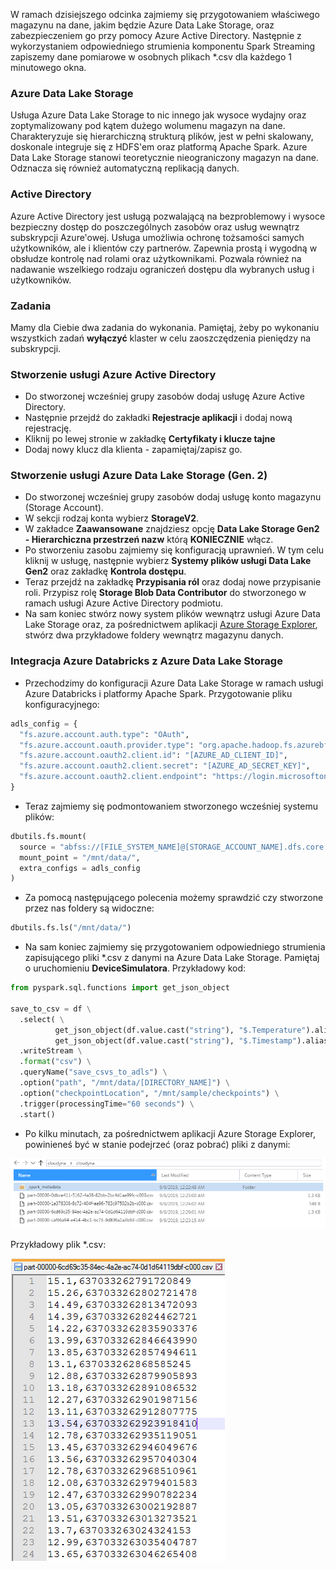 
W ramach dzisiejszego odcinka zajmiemy się przygotowaniem właściwego magazynu na dane, jakim będzie Azure Data Lake Storage, oraz zabezpieczeniem go przy pomocy Azure Active Directory. Następnie z wykorzystaniem odpowiedniego strumienia komponentu Spark Streaming zapiszemy dane pomiarowe w osobnych plikach *.csv dla każdego 1 minutowego okna.

### Azure Data Lake Storage

Usługa Azure Data Lake Storage to nic innego jak wysoce wydajny oraz zoptymalizowany pod kątem dużego wolumenu magazyn na dane. Charakteryzuje się hierarchiczną strukturą plików, jest w pełni skalowany, doskonale integruje się z HDFS'em oraz platformą Apache Spark. Azure Data Lake Storage stanowi teoretycznie nieograniczony magazyn na dane. Odznacza się również automatyczną replikacją danych.

### Active Directory

Azure Active Directory jest usługą pozwalającą na bezproblemowy i wysoce bezpieczny dostęp do poszczególnych zasobów oraz usług wewnątrz subskrypcji Azure'owej. Usługa umożliwia ochronę tożsamości samych użytkowników, ale i klientów czy partnerów. Zapewnia prostą i wygodną w obsłudze kontrolę nad rolami oraz użytkownikami. Pozwala również na nadawanie wszelkiego rodzaju ograniczeń dostępu dla wybranych usług i użytkowników.

### Zadania

Mamy dla Ciebie dwa zadania do wykonania. Pamiętaj, żeby po wykonaniu wszystkich zadań **wyłączyć** klaster w celu zaoszczędzenia pieniędzy na subskrypcji.

### Stworzenie usługi Azure Active Directory

- Do stworzonej wcześniej grupy zasobów dodaj usługę Azure Active Directory.
- Następnie przejdź do zakładki **Rejestracje aplikacji** i dodaj nową rejestrację.
- Kliknij po lewej stronie w zakładkę **Certyfikaty i klucze tajne**
- Dodaj nowy klucz dla klienta - zapamiętaj/zapisz go.

### Stworzenie usługi Azure Data Lake Storage (Gen. 2)

- Do stworzonej wcześniej grupy zasobów dodaj usługę konto magazynu (Storage Account).
- W sekcji rodzaj konta wybierz **StorageV2**.
- W zakładce **Zaawansowane** znajdziesz opcję **Data Lake Storage Gen2 - Hierarchiczna przestrzeń nazw** którą **KONIECZNIE** włącz.
- Po stworzeniu zasobu zajmiemy się konfiguracją uprawnień. W tym celu kliknij w usługę, następnie wybierz **Systemy plików usługi Data Lake Gen2** oraz zakładkę **Kontrola dostępu**.
- Teraz przejdź na zakładkę **Przypisania ról** oraz dodaj nowe przypisanie roli. Przypisz rolę **Storage Blob Data Contributor** do stworzonego w ramach usługi Azure Active Directory podmiotu. 
- Na sam koniec stwórz nowy system plików wewnątrz usługi Azure Data Lake Storage oraz, za pośrednictwem aplikacji [Azure Storage Explorer](https://azure.microsoft.com/en-us/features/storage-explorer/), stwórz dwa przykładowe foldery wewnątrz magazynu danych.

### Integracja Azure Databricks z Azure Data Lake Storage

- Przechodzimy do konfiguracji Azure Data Lake Storage w ramach usługi Azure Databricks i platformy Apache Spark. Przygotowanie pliku konfiguracyjnego:

```python
adls_config = {
  "fs.azure.account.auth.type": "OAuth",
  "fs.azure.account.oauth.provider.type": "org.apache.hadoop.fs.azurebfs.oauth2.ClientCredsTokenProvider",
  "fs.azure.account.oauth2.client.id": "[AZURE_AD_CLIENT_ID]",
  "fs.azure.account.oauth2.client.secret": "[AZURE_AD_SECRET_KEY]",
  "fs.azure.account.oauth2.client.endpoint": "https://login.microsoftonline.com/[AZURE_AD_TENANT_ID]/oauth2/token"
}
```

- Teraz zajmiemy się podmontowaniem stworzonego wcześniej systemu plików:

```python
dbutils.fs.mount(
  source = "abfss://[FILE_SYSTEM_NAME]@[STORAGE_ACCOUNT_NAME].dfs.core.windows.net/",
  mount_point = "/mnt/data/",
  extra_configs = adls_config
)
```

- Za pomocą następującego polecenia możemy sprawdzić czy stworzone przez nas foldery są widoczne:

```python
dbutils.fs.ls("/mnt/data/")
```

- Na sam koniec zajmiemy się przygotowaniem odpowiedniego strumienia zapisującego pliki *.csv z danymi na Azure Data Lake Storage. Pamiętaj o uruchomieniu **DeviceSimulatora**. Przykładowy kod:

```python
from pyspark.sql.functions import get_json_object

save_to_csv = df \
  .select( \
          get_json_object(df.value.cast("string"), "$.Temperature").alias("Temperature"), \
          get_json_object(df.value.cast("string"), "$.Timestamp").alias("Timestamp")) \
  .writeStream \
  .format("csv") \
  .queryName("save_csvs_to_adls") \
  .option("path", "/mnt/data/[DIRECTORY_NAME]") \
  .option("checkpointLocation", "/mnt/sample/checkpoints") \
  .trigger(processingTime="60 seconds") \
  .start()
```

- Po kilku minutach, za pośrednictwem aplikacji Azure Storage Explorer, powinieneś być w stanie podejrzeć (oraz pobrać) pliki z danymi:

![Azure Storage Explorer](../img/003.PNG)

Przykładowy plik *.csv:

![Przykładowy plik csv](../img/004.PNG)
